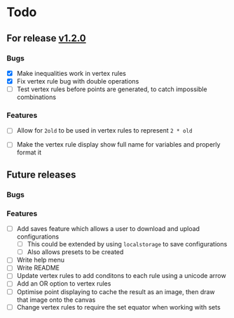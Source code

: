 # Todo


## For release [v1.2.0](https://github.com/Toffee1347/chaos-game/blob/main/CHANGELOG.md#v120-unreleased)

### Bugs

- [x] Make inequalities work in vertex rules
- [x] Fix vertex rule bug with double operations
- [ ] Test vertex rules before points are generated, to catch impossible combinations

### Features

- [ ] Allow for `2old` to be used in vertex rules to represent `2 * old`
- [ ] Make the vertex rule display show full name for variables and properly format it


## Future releases

### Bugs

### Features

- [ ] Add saves feature which allows a user to download and upload configurations
  - [ ] This could be extended by using `localstorage` to save configurations
  - [ ] Also allows presets to be created
- [ ] Write help menu
- [ ] Write README
- [ ] Update vertex rules to add conditons to each rule using a unicode arrow
- [ ] Add an OR option to vertex rules
- [ ] Optimise point displaying to cache the result as an image, then draw that image onto the canvas
- [ ] Change vertex rules to require the set equator when working with sets
